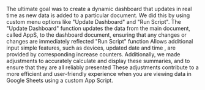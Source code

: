 The ultimate goal was to create a dynamic dashboard that updates in real time as new data is added to a particular document. We did this by using custom menu options like "Update Dashboard" and "Run Script". The "Update Dashboard" function updates the data from the main document, called AppS, to the dashboard document, ensuring that any changes or changes are immediately reflected "Run Script" function Allows additional input simple features, such as devices, updated date and time , are provided by corresponding increase counters. Additionally, we made adjustments to accurately calculate and display these summaries, and to ensure that they are all reliably presented These adjustments contribute to a more efficient and user-friendly experience when you are viewing data in Google Sheets using a custom App Script.  
